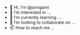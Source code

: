 - 👋 Hi, I’m @jorogami
- 👀 I’m interested in ...
- 🌱 I’m currently learning ...
- 💞️ I’m looking to collaborate on ...
- 📫 How to reach me ...

<!---
jorogami/jorogami is a ✨ special ✨ repository because its `README.md` (this file) appears on your GitHub profile.
You can click the Preview link to take a look at your changes.
--->
